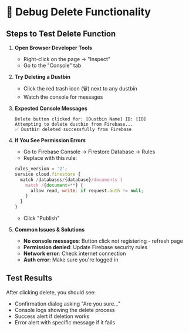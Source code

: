 # 🐛 Debug Delete Functionality

## Steps to Test Delete Function

1. **Open Browser Developer Tools**
   - Right-click on the page → "Inspect" 
   - Go to the "Console" tab

2. **Try Deleting a Dustbin**
   - Click the red trash icon (🗑️) next to any dustbin
   - Watch the console for messages

3. **Expected Console Messages**
   ```
   Delete button clicked for: [Dustbin Name] ID: [ID]
   Attempting to delete dustbin from Firebase...
   ✅ Dustbin deleted successfully from Firebase
   ```

4. **If You See Permission Errors**
   - Go to Firebase Console → Firestore Database → Rules
   - Replace with this rule:
   ```javascript
   rules_version = '2';
   service cloud.firestore {
     match /databases/{database}/documents {
       match /{document=**} {
         allow read, write: if request.auth != null;
       }
     }
   }
   ```
   - Click "Publish"

5. **Common Issues & Solutions**
   - **No console messages**: Button click not registering - refresh page
   - **Permission denied**: Update Firebase security rules
   - **Network error**: Check internet connection
   - **Auth error**: Make sure you're logged in

## Test Results
After clicking delete, you should see:
- Confirmation dialog asking "Are you sure..."
- Console logs showing the delete process
- Success alert if deletion works
- Error alert with specific message if it fails
